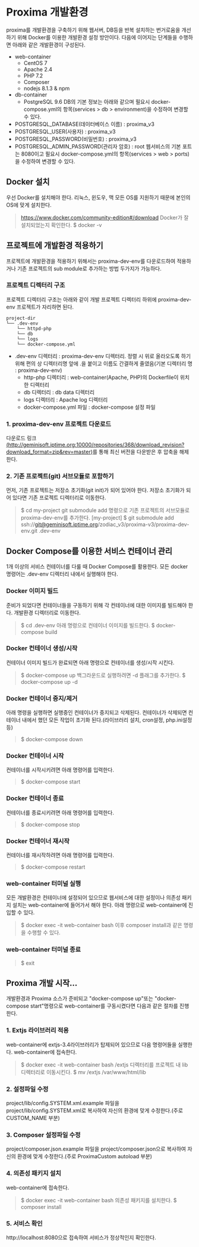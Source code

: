 # Proxima 개발환경
proxima를 개발환경을 구축하기 위해 웹서버, DB등을 반복 설치하는 번거로움을 개선하기 위해 Docker를 이용한 개발환경 설정 방안이다.
다음에 이어지는 단계들을 수행하면 아래와 같은 개발환경이 구성된다.
- web-container
  - CentOS 7
  - Apache 2.4
  - PHP 7.2
  - Composer
  - nodejs 8.1.3 & npm
- db-container
  - PostgreSQL 9.6
DB의 기본 정보는 아래와 같으며 필요시 docker-compose.yml의 항목(services > db > environment)을 수정하여 변경할 수 있다.
- POSTGRESQL_DATABASE(데이터베이스 이름) : proxima_v3
- POSTGRESQL_USER(사용자) : proxima_v3
- POSTGRESQL_PASSWORD(비밀번호) : proxima_v3
- POSTGRESQL_ADMIN_PASSWORD(관리자 암호) : root
웹서비스의 기본 포트는 8080이고 필요시 docker-compose.yml의 항목(services > web > ports)을 수정하여 변경할 수 있다.
## Docker 설치
우선 Docker를 설치해야 한다. 리눅스, 윈도우, 맥 모든 OS를 지원하기 때문에 본인의 OS에 맞게 설치한다.
> https://www.docker.com/community-edition#/download
Docker가 잘 설치되었는지 확인한다.
> $ docker -v
## 프로젝트에 개발환경 적용하기
프로젝트에 개발환경을 적용하기 위해서는 proxima-dev-env를 다운로드하여 적용하거나 기존 프로젝트의 sub module로 추가하는 방법 두가지가 가능하다.
### 프로젝트 디렉터리 구조
프로젝트 디렉터리 구조는 아래와 같이 개발 프로젝트 디렉터리 하위에 proxima-dev-env 프로젝트가 자리하면 된다.
```
project-dir
└── .dev-env 
    └── httpd-php
    └── db
    └── logs
    └── docker-compose.yml
```
- .dev-env 디렉터리 : proxima-dev-env 디렉터리. 정렬 시 위로 올라오도록 하기 위해 편의 상 디렉터리명 앞에 .을 붙이고 이름도 간결하게 줄였음(기본 디렉터리 명 : proxima-dev-env)
  - http-php 디렉터리 : web-container(Apache, PHP)의 Dockerfile이 위치한 디렉터리
  - db 디렉터리 : db data 디렉터리
  - logs 디렉터리 : Apache log 디렉터리
  - docker-compose.yml 파일 : docker-compose 설정 파일
### 1. proxima-dev-env 프로젝트 다운로드
다운로드 링크[(http://geminisoft.iptime.org:10000/repositories/368/download_revision?download_format=zip&rev=master)](http://geminisoft.iptime.org:10000/repositories/368/download_revision?download_format=zip&rev=master)를 통해 최신 버전을 다운받은 후 압축을 해제한다.
### 2. 기존 프로젝트(git) 서브모듈로 포함하기
먼저, 기존 프로젝트는 저장소 초기화(git init)가 되어 있어야 한다.
저장소 초기화가 되어 있다면 기존 프로젝트 디렉터리로 이동한다.
> $ cd my-project
git submodule add 명령으로 기존 프로젝트의 서브모듈로 proxima-dev-env를 추가한다.
> [my-project] $ git submodule add ssh://git@geminisoft.iptime.org/zodiac_v3/proxima-v3/proxima-dev-env.git .dev-env 
## Docker Compose를 이용한 서비스 컨테이너 관리
1개 이상의 서비스 컨테이너를 다룰 때 Docker Compose를 활용한다.
모든 docker 명령어는 .dev-env 디렉터리 내에서 실행해야 한다.
### Docker 이미지 빌드
준비가 되었다면 컨테이너들을 구동하기 위해 각 컨테이너에 대한 이미지를 빌드해야 한다. 
개발환경 디렉터리로 이동한다. 
> $ cd .dev-env
아래 명령으로 컨테이너 이미지를 빌드한다. 
> $ docker-compose build
### Docker 컨테이너 생성/시작
컨테이너 이미지 빌드가 완료되면 아래 명령으로 컨테이너를 생성/시작 시킨다.
> $ docker-compose up
백그라운드로 실행하려면 -d 플래그를 추가한다.
> $ docker-compose up -d
### Docker 컨테이너 중지/제거
아래 명령을 실행하면 실행중인 컨테이너가 중지되고 삭제된다.
컨테이너가 삭제되면 컨테이너 내에서 했던 모든 작업이 초기화 된다.(라이브러리 설치, cron설정, php.ini설정 등)
> $ docker-compose down
### Docker 컨테이너 시작
컨테이너를 시작시키려면 아래 명령어를 입력한다.
> $ docker-compose start
### Docker 컨테이너 종료
컨테이너를 종료시키려면 아래 명령어를 입력한다.
> $ docker-compose stop
### Docker 컨테이너 재시작
컨테이너를 재시작하려면 아래 명령어를 입력한다.
> $ docker-compose restart
### web-container 터미널 실행
모든 개발환경은 컨테이너에 설정되어 있으므로 웹서비스에 대한 설정이나 의존성 패키지 설치는 web-container에 들어가서 해야 한다.
아래 명령으로 web-container에 진입할 수 있다.
> $ docker exec -it web-container bash
이후 composer install과 같은 명령을 수행할 수 있다.
### web-container 터미널 종료
> $ exit
## Proxima 개발 시작...
개발환경과 Proxima 소스가 준비되고 "docker-compose up"또는 "docker-compose start"명령으로 web-container를 구동시켰다면 다음과 같은 절차를 진행한다.
### 1. Extjs 라이브러리 적용
web-container에 extjs-3.4라이브러리가 탑제되어 있으므로 다음 명령어들을 실행한다.
web-container에 접속한다.
> $ docker exec -it web-container bash
/extjs 디렉터리를 프로젝트 내 lib 디렉터리로 이동시킨다.
> $ mv /extjs /var/www/html/lib
### 2. 설정파일 수정
project/lib/config.SYSTEM.xml.example 파일을 project/lib/config.SYSTEM.xml로 복사하여 자신의 환경에 맞게 수정한다.(주로 CUSTOM_NAME 부분)
### 3. Composer 설정파일 수정
project/composer.json.example 파일을 project/composer.json으로 복사하여 자신의 환경에 맞게 수정한다.(주로 ProximaCustom autoload 부분)
### 4. 의존성 패키지 설치
web-container에 접속한다.
> $ docker exec -it web-container bash
의존성 패키지를 설치한다.
> $ composer install
### 5. 서비스 확인
http://localhost:8080으로 접속하여 서비스가 정상적인지 확인한다.

